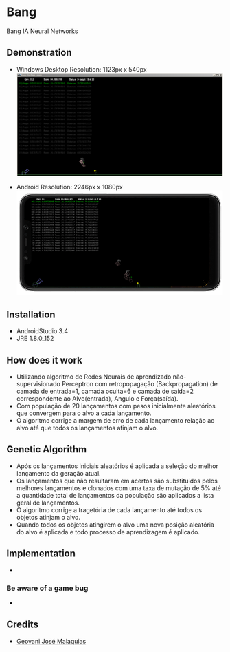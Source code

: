 # Bang
Bang IA Neural Networks

## Demonstration
- Windows Desktop Resolution:
1123px x 540px
![Bang](https://github.com/difusao/Bang/blob/master/android/assets/images/BangDesktop.PNG)

- Android Resolution:
2246px x 1080px
![Bang](https://github.com/difusao/Bang/blob/master/android/assets/images/BangAndroid.png)

## Installation
- AndroidStudio 3.4
- JRE 1.8.0_152

## How does it work
- Utilizando algoritmo de Redes Neurais de aprendizado não-supervisionado Perceptron com retropopagação (Backpropagation) de camada de entrada=1, camada oculta=6 e camada de saída=2 correspondente ao Alvo(entrada), Angulo e Força(saída).
- Com população de 20 lançamentos com pesos inicialmente aleatórios que convergem para o alvo a cada lançamento.
- O algoritmo corrige a margem de erro de cada lançamento relação ao alvo até que todos os lançamentos atinjam o alvo.

## Genetic Algorithm
- Após os lançamentos iniciais aleatórios é aplicada a seleção do melhor lançamento da geração atual.
- Os lançamentos que não resultaram em acertos são substituidos pelos melhores lançamentos e clonados com uma taxa de mutação de 5% até a quantidade total de lançamentos da população são aplicados a lista geral de lançamentos.
- O algoritmo corrige a tragetória de cada lançamento até todos os objetos atinjam o alvo.
- Quando todos os objetos atingirem o alvo uma nova posição aleatória do alvo é aplicada e todo processo de aprendizagem é aplicado.

## Implementation
- 

### Be aware of a game bug
- 

## Credits
- [Geovani José Malaquias](https://github.com/difusao)